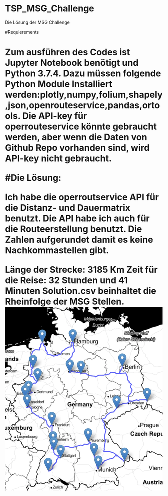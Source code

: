 # TSP_MSG_Challenge
Die Lösung der MSG Challenge

#Requierements<h1>

Zum ausführen des Codes ist Jupyter Notebook benötigt und Python 3.7.4.
Dazu müssen folgende Python Module Installiert werden:plotly,numpy,folium,shapely,json,openrouteservice,pandas,ortools.
Die API-key für operrouteservice könnte gebraucht werden, aber wenn die Daten von Github Repo vorhanden sind, wird API-key nicht gebraucht.

#Die Lösung:

Ich habe die operroutservice API für die Distanz- und Dauermatrix benutzt. Die API habe ich auch für die Routeerstellung benutzt.
Die Zahlen aufgerundet damit es keine Nachkommastellen gibt.

Länge der Strecke: 3185 Km
Zeit für die Reise: 32 Stunden und 41 Minuten
Solution.csv beinhaltet die Rheinfolge der MSG Stellen.
![image of the route](https://github.com/ngalanin/TSP_MSG_Challenge/blob/master/Route.png?raw=true)

